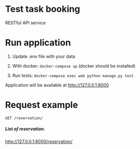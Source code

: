 # Test task booking

RESTful API service

# Run application
1. Update .env file with your data

2. With docker: `docker-compose up` (docker should be installed)

3. Run tests: `docker-compose exec web python manage.py test`

Application will be available at http://127.0.0.1:8000


# Request example

`GET /reservation/`

##### List of reservation.

http://127.0.0.1:8000/reservation/  

